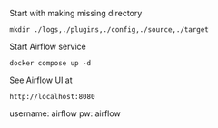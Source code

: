 Start with making missing directory

`mkdir ./logs,./plugins,./config,./source,./target`

Start Airflow service

`docker compose up -d`

See Airflow UI at

`http://localhost:8080`

username: airflow
pw: airflow
